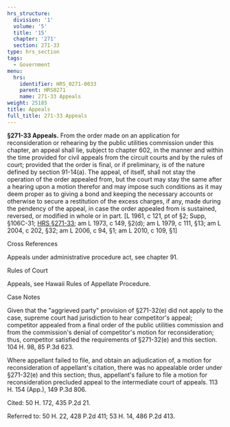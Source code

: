```yaml
---
hrs_structure:
  division: '1'
  volume: '5'
  title: '15'
  chapter: '271'
  section: 271-33
type: hrs_section
tags:
  - Government
menu:
  hrs:
    identifier: HRS_0271-0033
    parent: HRS0271
    name: 271-33 Appeals
weight: 25185
title: Appeals
full_title: 271-33 Appeals
---
```

**§271-33 Appeals.** From the order made on an application for reconsideration or rehearing by the public utilities commission under this chapter, an appeal shall lie, subject to chapter 602, in the manner and within the time provided for civil appeals from the circuit courts and by the rules of court; provided that the order is final, or if preliminary, is of the nature defined by section 91-14(a). The appeal, of itself, shall not stay the operation of the order appealed from, but the court may stay the same after a hearing upon a motion therefor and may impose such conditions as it may deem proper as to giving a bond and keeping the necessary accounts or otherwise to secure a restitution of the excess charges, if any, made during the pendency of the appeal, in case the order appealed from is sustained, reversed, or modified in whole or in part. [L 1961, c 121, pt of §2; Supp, §106C-31; [HRS §271-33](/title-15/chapter-271/section-271-33/); am L 1973, c 149, §2(d); am L 1979, c 111, §13; am L 2004, c 202, §32; am L 2006, c 94, §1; am L 2010, c 109, §1]

Cross References

Appeals under administrative procedure act, see chapter 91.

Rules of Court

Appeals, see Hawaii Rules of Appellate Procedure.

Case Notes

Given that the "aggrieved party" provision of §271-32(e) did not apply to the case, supreme court had jurisdiction to hear competitor's appeal; competitor appealed from a final order of the public utilities commission and from the commission's denial of competitor's motion for reconsideration; thus, competitor satisfied the requirements of §271-32(e) and this section. 104 H. 98, 85 P.3d 623.

Where appellant failed to file, and obtain an adjudication of, a motion for reconsideration of appellant's citation, there was no appealable order under §271-32(e) and this section; thus, appellant's failure to file a motion for reconsideration precluded appeal to the intermediate court of appeals. 113 H. 154 (App.), 149 P.3d 806.

Cited: 50 H. 172, 435 P.2d 21.

Referred to: 50 H. 22, 428 P.2d 411; 53 H. 14, 486 P.2d 413.